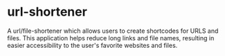 # url-shortener

A url/file-shortener which allows users to create shortcodes for URLS and files. This application helps reduce long links and file names, resulting in easier accessibility to the user's favorite websites and files. 
